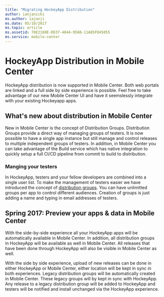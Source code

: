 ```yaml
---
title: "Migrating HockeyApp Distribution"
author: ianjanicki
ms.author: iajanji
ms.date: 05/10/2017
ms.topic: article
ms.assetid: 78E2160E-DD37-4844-956B-11A85FD45855
ms.service: mobile-center
---
```


# HockeyApp Distribution in Mobile Center

HockeyApp distribution is now supported in Mobile Center. Both web portals are linked and a full side by side experience is possible. Feel free to take advantage of our new Mobile Center UI and have it seemslessly integrate with your existing Hockeyapp apps.

## What's new about distribution in Mobile Center

New in Mobile Center is the concept of Distribution Groups. Distribution Groups provide a direct way of managing groups of testers. It is now possible to have a single app instance but still manage and control releases to multiple independent groups of testers. In addition, in Mobile Center you can take advantage of the Build service which has native integration to quickly setup a full CI/CD pipeline from commit to build to distribution. 

### Manging your testers

In HockeyApp, testers and your fellow developers are combined into a single user list. To make the management of testers easier we have introduced the concept of [distribution groups][dist-groups]. You can have unlimitted groups per app to control different audiences. Creation of groups is just adding a name and typing in email addresses of testers. 

## Spring 2017: Preview your apps & data in Mobile Center

With the side-by-side experience all your HockeyApp apps will be automatically available in Mobile Center. In addition, all distribution groups in HockeyApp will be available as well in Mobile Center. All releases that have been done through HockeyApp will also be visible in Mobile Center as well.

With the side by side experience, upload of new releases can be done in either HockeyApp or Mobile Center, either location will be kept in sync in both experiences. Legacy distribution groups will be automatically created in Mobile Center. These legacy groups will by kept in sync with HockeyApp. Any release to a legacy distribution group will be added to HockeyApp and testers will be notified and install unchanged via the HockeyApp experience.

[dist-groups]: ~/distribution/groups.md
